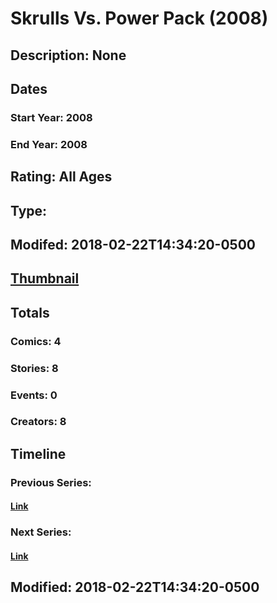 # Skrulls Vs. Power Pack (2008)
## Description: None
## Dates
### Start Year: 2008
### End Year: 2008
## Rating: All Ages
## Type: 
## Modifed: 2018-02-22T14:34:20-0500
## [Thumbnail](http://i.annihil.us/u/prod/marvel/i/mg/6/80/5a8f1b2670b87.jpg)
## Totals
### Comics: 4
### Stories: 8
### Events: 0
### Creators: 8
## Timeline
### Previous Series: 
#### [Link]()
### Next Series: 
#### [Link]()
## Modified: 2018-02-22T14:34:20-0500